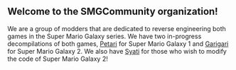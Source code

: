 ## Welcome to the SMGCommunity organization!
We are a group of modders that are dedicated to reverse engineering both games in the Super Mario Galaxy series. We have two in-progress decompilations of both games, [Petari]([https://pages.github.com/](https://github.com/SMGCommunity/Petari)) for Super Mario Galaxy 1 and  [Garigari]([https://pages.github.com](https://github.com/SMGCommunity/Garigari)https://github.com/SMGCommunity/Garigari) for Super Mario Galaxy 2. We also have [Syati](https://github.com/SMGCommunity/Syati) for those who wish to modify the code of Super Mario Galaxy 2!
